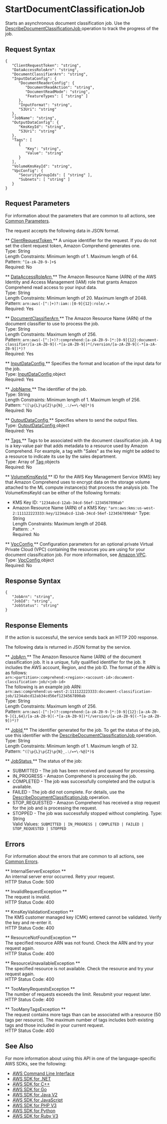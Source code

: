 # StartDocumentClassificationJob<a name="API_StartDocumentClassificationJob"></a>

Starts an asynchronous document classification job\. Use the [ DescribeDocumentClassificationJob ](API_DescribeDocumentClassificationJob.md) operation to track the progress of the job\.

## Request Syntax<a name="API_StartDocumentClassificationJob_RequestSyntax"></a>

```
{
   "ClientRequestToken": "string",
   "DataAccessRoleArn": "string",
   "DocumentClassifierArn": "string",
   "InputDataConfig": { 
      "DocumentReaderConfig": { 
         "DocumentReadAction": "string",
         "DocumentReadMode": "string",
         "FeatureTypes": [ "string" ]
      },
      "InputFormat": "string",
      "S3Uri": "string"
   },
   "JobName": "string",
   "OutputDataConfig": { 
      "KmsKeyId": "string",
      "S3Uri": "string"
   },
   "Tags": [ 
      { 
         "Key": "string",
         "Value": "string"
      }
   ],
   "VolumeKmsKeyId": "string",
   "VpcConfig": { 
      "SecurityGroupIds": [ "string" ],
      "Subnets": [ "string" ]
   }
}
```

## Request Parameters<a name="API_StartDocumentClassificationJob_RequestParameters"></a>

For information about the parameters that are common to all actions, see [Common Parameters](CommonParameters.md)\.

The request accepts the following data in JSON format\.

 ** [ ClientRequestToken ](#API_StartDocumentClassificationJob_RequestSyntax) **   <a name="comprehend-StartDocumentClassificationJob-request-ClientRequestToken"></a>
A unique identifier for the request\. If you do not set the client request token, Amazon Comprehend generates one\.  
Type: String  
Length Constraints: Minimum length of 1\. Maximum length of 64\.  
Pattern: `^[a-zA-Z0-9-]+$`   
Required: No

 ** [ DataAccessRoleArn ](#API_StartDocumentClassificationJob_RequestSyntax) **   <a name="comprehend-StartDocumentClassificationJob-request-DataAccessRoleArn"></a>
The Amazon Resource Name \(ARN\) of the AWS Identity and Access Management \(IAM\) role that grants Amazon Comprehend read access to your input data\.  
Type: String  
Length Constraints: Minimum length of 20\. Maximum length of 2048\.  
Pattern: `arn:aws(-[^:]+)?:iam::[0-9]{12}:role/.+`   
Required: Yes

 ** [ DocumentClassifierArn ](#API_StartDocumentClassificationJob_RequestSyntax) **   <a name="comprehend-StartDocumentClassificationJob-request-DocumentClassifierArn"></a>
The Amazon Resource Name \(ARN\) of the document classifier to use to process the job\.  
Type: String  
Length Constraints: Maximum length of 256\.  
Pattern: `arn:aws(-[^:]+)?:comprehend:[a-zA-Z0-9-]*:[0-9]{12}:document-classifier/[a-zA-Z0-9](-*[a-zA-Z0-9])*(/version/[a-zA-Z0-9](-*[a-zA-Z0-9])*)?`   
Required: Yes

 ** [ InputDataConfig ](#API_StartDocumentClassificationJob_RequestSyntax) **   <a name="comprehend-StartDocumentClassificationJob-request-InputDataConfig"></a>
Specifies the format and location of the input data for the job\.  
Type: [ InputDataConfig ](API_InputDataConfig.md) object  
Required: Yes

 ** [ JobName ](#API_StartDocumentClassificationJob_RequestSyntax) **   <a name="comprehend-StartDocumentClassificationJob-request-JobName"></a>
The identifier of the job\.  
Type: String  
Length Constraints: Minimum length of 1\. Maximum length of 256\.  
Pattern: `^([\p{L}\p{Z}\p{N}_.:/=+\-%@]*)$`   
Required: No

 ** [ OutputDataConfig ](#API_StartDocumentClassificationJob_RequestSyntax) **   <a name="comprehend-StartDocumentClassificationJob-request-OutputDataConfig"></a>
Specifies where to send the output files\.  
Type: [ OutputDataConfig ](API_OutputDataConfig.md) object  
Required: Yes

 ** [ Tags ](#API_StartDocumentClassificationJob_RequestSyntax) **   <a name="comprehend-StartDocumentClassificationJob-request-Tags"></a>
Tags to be associated with the document classification job\. A tag is a key\-value pair that adds metadata to a resource used by Amazon Comprehend\. For example, a tag with "Sales" as the key might be added to a resource to indicate its use by the sales department\.  
Type: Array of [ Tag ](API_Tag.md) objects  
Required: No

 ** [ VolumeKmsKeyId ](#API_StartDocumentClassificationJob_RequestSyntax) **   <a name="comprehend-StartDocumentClassificationJob-request-VolumeKmsKeyId"></a>
ID for the AWS Key Management Service \(KMS\) key that Amazon Comprehend uses to encrypt data on the storage volume attached to the ML compute instance\(s\) that process the analysis job\. The VolumeKmsKeyId can be either of the following formats:  
+ KMS Key ID: `"1234abcd-12ab-34cd-56ef-1234567890ab"` 
+ Amazon Resource Name \(ARN\) of a KMS Key: `"arn:aws:kms:us-west-2:111122223333:key/1234abcd-12ab-34cd-56ef-1234567890ab"` 
Type: String  
Length Constraints: Maximum length of 2048\.  
Pattern: `.*`   
Required: No

 ** [ VpcConfig ](#API_StartDocumentClassificationJob_RequestSyntax) **   <a name="comprehend-StartDocumentClassificationJob-request-VpcConfig"></a>
Configuration parameters for an optional private Virtual Private Cloud \(VPC\) containing the resources you are using for your document classification job\. For more information, see [Amazon VPC](https://docs.aws.amazon.com/vpc/latest/userguide/what-is-amazon-vpc.html)\.   
Type: [ VpcConfig ](API_VpcConfig.md) object  
Required: No

## Response Syntax<a name="API_StartDocumentClassificationJob_ResponseSyntax"></a>

```
{
   "JobArn": "string",
   "JobId": "string",
   "JobStatus": "string"
}
```

## Response Elements<a name="API_StartDocumentClassificationJob_ResponseElements"></a>

If the action is successful, the service sends back an HTTP 200 response\.

The following data is returned in JSON format by the service\.

 ** [ JobArn ](#API_StartDocumentClassificationJob_ResponseSyntax) **   <a name="comprehend-StartDocumentClassificationJob-response-JobArn"></a>
The Amazon Resource Name \(ARN\) of the document classification job\. It is a unique, fully qualified identifier for the job\. It includes the AWS account, Region, and the job ID\. The format of the ARN is as follows:  
 `arn:<partition>:comprehend:<region>:<account-id>:document-classification-job/<job-id>`   
The following is an example job ARN:  
 `arn:aws:comprehend:us-west-2:111122223333:document-classification-job/1234abcd12ab34cd56ef1234567890ab`   
Type: String  
Length Constraints: Maximum length of 256\.  
Pattern: `arn:aws(-[^:]+)?:comprehend:[a-zA-Z0-9-]*:[0-9]{12}:[a-zA-Z0-9-]{1,64}/[a-zA-Z0-9](-*[a-zA-Z0-9])*(/version/[a-zA-Z0-9](-*[a-zA-Z0-9])*)?` 

 ** [ JobId ](#API_StartDocumentClassificationJob_ResponseSyntax) **   <a name="comprehend-StartDocumentClassificationJob-response-JobId"></a>
The identifier generated for the job\. To get the status of the job, use this identifier with the [ DescribeDocumentClassificationJob ](API_DescribeDocumentClassificationJob.md) operation\.  
Type: String  
Length Constraints: Minimum length of 1\. Maximum length of 32\.  
Pattern: `^([\p{L}\p{Z}\p{N}_.:/=+\-%@]*)$` 

 ** [ JobStatus ](#API_StartDocumentClassificationJob_ResponseSyntax) **   <a name="comprehend-StartDocumentClassificationJob-response-JobStatus"></a>
The status of the job:  
+ SUBMITTED \- The job has been received and queued for processing\.
+ IN\_PROGRESS \- Amazon Comprehend is processing the job\.
+ COMPLETED \- The job was successfully completed and the output is available\.
+ FAILED \- The job did not complete\. For details, use the [ DescribeDocumentClassificationJob ](API_DescribeDocumentClassificationJob.md) operation\.
+ STOP\_REQUESTED \- Amazon Comprehend has received a stop request for the job and is processing the request\.
+ STOPPED \- The job was successfully stopped without completing\.
Type: String  
Valid Values:` SUBMITTED | IN_PROGRESS | COMPLETED | FAILED | STOP_REQUESTED | STOPPED` 

## Errors<a name="API_StartDocumentClassificationJob_Errors"></a>

For information about the errors that are common to all actions, see [Common Errors](CommonErrors.md)\.

 ** InternalServerException **   
An internal server error occurred\. Retry your request\.  
HTTP Status Code: 500

 ** InvalidRequestException **   
The request is invalid\.  
HTTP Status Code: 400

 ** KmsKeyValidationException **   
The KMS customer managed key \(CMK\) entered cannot be validated\. Verify the key and re\-enter it\.  
HTTP Status Code: 400

 ** ResourceNotFoundException **   
The specified resource ARN was not found\. Check the ARN and try your request again\.  
HTTP Status Code: 400

 ** ResourceUnavailableException **   
The specified resource is not available\. Check the resource and try your request again\.  
HTTP Status Code: 400

 ** TooManyRequestsException **   
The number of requests exceeds the limit\. Resubmit your request later\.  
HTTP Status Code: 400

 ** TooManyTagsException **   
The request contains more tags than can be associated with a resource \(50 tags per resource\)\. The maximum number of tags includes both existing tags and those included in your current request\.   
HTTP Status Code: 400

## See Also<a name="API_StartDocumentClassificationJob_SeeAlso"></a>

For more information about using this API in one of the language\-specific AWS SDKs, see the following:
+  [ AWS Command Line Interface](https://docs.aws.amazon.com/goto/aws-cli/comprehend-2017-11-27/StartDocumentClassificationJob) 
+  [ AWS SDK for \.NET](https://docs.aws.amazon.com/goto/DotNetSDKV3/comprehend-2017-11-27/StartDocumentClassificationJob) 
+  [ AWS SDK for C\+\+](https://docs.aws.amazon.com/goto/SdkForCpp/comprehend-2017-11-27/StartDocumentClassificationJob) 
+  [ AWS SDK for Go](https://docs.aws.amazon.com/goto/SdkForGoV1/comprehend-2017-11-27/StartDocumentClassificationJob) 
+  [ AWS SDK for Java V2](https://docs.aws.amazon.com/goto/SdkForJavaV2/comprehend-2017-11-27/StartDocumentClassificationJob) 
+  [ AWS SDK for JavaScript](https://docs.aws.amazon.com/goto/AWSJavaScriptSDK/comprehend-2017-11-27/StartDocumentClassificationJob) 
+  [ AWS SDK for PHP V3](https://docs.aws.amazon.com/goto/SdkForPHPV3/comprehend-2017-11-27/StartDocumentClassificationJob) 
+  [ AWS SDK for Python](https://docs.aws.amazon.com/goto/boto3/comprehend-2017-11-27/StartDocumentClassificationJob) 
+  [ AWS SDK for Ruby V3](https://docs.aws.amazon.com/goto/SdkForRubyV3/comprehend-2017-11-27/StartDocumentClassificationJob) 